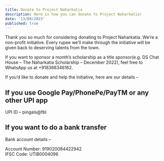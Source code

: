 ```yaml
---
title: Donate to Project Naharkatia
description: Here is how you can donate to Project Naharkatia!
date: '13/08/2023'
published: true
---
```


Thank you so much for considering donating to Project Naharkatia. We’re a non-profit initiative. Every rupee we’ll make through the initiative will be given back to deserving talents from the town.

If you want to sponsor a month’s scholarship as a title sponsor(e.g. DS Chat House – The Naharkatia Scholarship – December 2022), feel free to WhatsApp us at +918368346162.

If you’d like to donate and help the initiative, here are our details –

## If you use Google Pay/PhonePe/PayTM or any other UPI app

UPI ID – pingals@fbl

## If you want to do a bank transfer

Bank account details –

Account Number: 919020084422942  
IFSC Code: UTIB0004096

